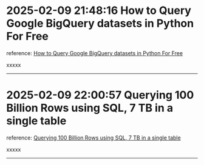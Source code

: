 # 2025-02-09 21:48:16 How to Query Google BigQuery datasets in Python For Free
reference: [How to Query Google BigQuery datasets in Python For Free](https://www.youtube.com/watch?v=Dkh9OOHBJX8&list=PLNvPFA43mDu4Uc34JL4CvQzdjRKP5BKC7&index=13)

xxxxx
_______________________________________________________________
# 2025-02-09 22:00:57 Querying 100 Billion Rows using SQL, 7 TB in a single table
reference: [Querying 100 Billion Rows using SQL, 7 TB in a single table](https://www.youtube.com/watch?v=Eo4cB7lvLhg)

xxxxx
_______________________________________________________________